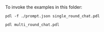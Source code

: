 To invoke the examples in this folder:

```
pdl -f ./prompt.json single_round_chat.pdl
```

```
pdl multi_round_chat.pdl
```